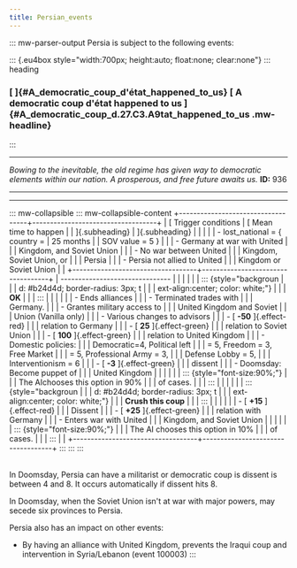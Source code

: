 ```yaml
---
title: Persian_events
---
```


::: mw-parser-output
Persia is subject to the following events:

::: {.eu4box style="width:700px; height:auto; float:none; clear:none"}
::: heading

### [ ]{#A_democratic_coup_d'état_happened_to_us} [ A democratic coup d\'état happened to us ]{#A_democratic_coup_d.27.C3.A9tat_happened_to_us .mw-headline}

:::

<div>

---

_Bowing to the inevitable, the old regime has given way to democratic elements within our nation. A prosperous, and free future awaits us._ **ID:** 936

---

</div>

---

::: mw-collapsible
::: mw-collapsible-content
+-----------------------------------+-----------------------------------+
| [ Trigger conditions | [ Mean time to happen |
| ]{.subheading} | ]{.subheading} |
| | |
| - lost_national = { country = | 25 months |
| SOV value = 5 } | |
| - Germany at war with United | |
| Kingdom, and Soviet Union | |
| - No war between United | |
| Kingdom, Soviet Union, or | |
| Persia | |
| - Persia not allied to United | |
| Kingdom or Soviet Union | |
+-----------------------------------+-----------------------------------+
| ------------------------------- | |
| | |
| ::: {style="backgroun | |
| d: #b24d4d; border-radius: 3px; t | |
| ext-align:center; color: white;"} | |
| **OK** | |
| ::: | |
| | |
| - Ends alliances | |
| - Terminated trades with | |
| Germany. | |
| - Grantes military access to | |
| United Kingdom and Soviet | |
| Union (Vanilla only) | |
| - Various changes to advisors | |
| - [ **-50** ]{.effect-red} | |
| relation to Germany | |
| - [ **25** ]{.effect-green} | |
| relation to Soviet Union | |
| - [ **100** ]{.effect-green} | |
| relation to United Kingdom | |
| - Domestic policies: | |
| Democratic=4, Political left | |
| = 5, Freedom = 3, Free Market | |
| = 5, Professional Army = 3, | |
| Defense Lobby = 5, | |
| Interventionism = 6 | |
| - [ **-3** ]{.effect-green} | |
| dissent | |
| - Doomsday: Become puppet of | |
| United Kingdom | |
| | |
| ::: {style="font-size:90%;"} | |
| The AI ​​chooses this option in 90% | |
| of cases. | |
| ::: | |
| | |
| ::: {style="backgroun | |
| d: #b24d4d; border-radius: 3px; t | |
| ext-align:center; color: white;"} | |
| **Crush this coup** | |
| ::: | |
| | |
| - [ **+15** ]{.effect-red} | |
| Dissent | |
| - [ **+25** ]{.effect-green} | |
| relation with Germany | |
| - Enters war with United | |
| Kingdom, and Soviet Union | |
| | |
| ::: {style="font-size:90%;"} | |
| The AI ​​chooses this option in 10% | |
| of cases. | |
| ::: | |
+-----------------------------------+-----------------------------------+
:::
:::
:::

\
In Doomsday, Persia can have a militarist or democratic coup is dissent
is between 4 and 8. It occurs automatically if dissent hits 8.

In Doomsday, when the Soviet Union isn\'t at war with major powers, may
secede six provinces to Persia.

Persia also has an impact on other events:

- By having an alliance with United Kingdom, prevents the Iraqui coup
  and intervention in Syria/Lebanon (event 100003)
  :::
